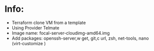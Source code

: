 # Info:
+ Terraform clone VM from a template
+ Using Provider Telmate
+ Image name: focal-server-cloudimg-amd64.img
+ Add packages: openssh-server,w get, git,c url, zsh, net-tools, nano (virt-customize )
